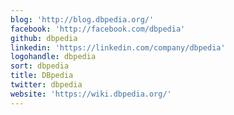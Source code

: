 ```yaml
---
blog: 'http://blog.dbpedia.org/'
facebook: 'http://facebook.com/dbpedia'
github: dbpedia
linkedin: 'https://linkedin.com/company/dbpedia'
logohandle: dbpedia
sort: dbpedia
title: DBpedia
twitter: dbpedia
website: 'https://wiki.dbpedia.org/'
---
```

